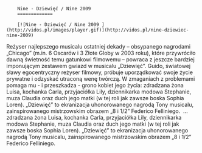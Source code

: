 
        Nine - Dziewięć / Nine 2009 
        =============
        
        [![Nine - Dziewięć / Nine 2009 ](http://vidos.pl/images/player.gif)](http://vidos.pl/nine-dziewiec-nine-2009)
        
        
 Reżyser najlepszego musicalu ostatniej dekady – obsypanego nagrodami „Chicago” (m.in. 6 Oscarów i 3 Złote Globy w 2003 roku), które przywróciło dawną świetność temu gatunkowi filmowemu – powraca z jeszcze bardziej imponującym zestawem gwiazd w musicalu „Dziewięć”. Guido, światowej sławy egocentryczny reżyser filmowy, próbuje uporządkować swoje życie prywatne i odzyskać utraconą wenę twórczą. W zmaganiach z problemami pomaga mu - i przeszkadza - grono kobiet jego życia: zdradzana żona Luisa, kochanka Carla, przyjaciółka Lily, dziennikarka modowa Stephanie, muza Claudia oraz duch jego matki (w tej roli jak zawsze boska Sophia Loren). „Dziewięć” to ekranizacja uhonorowanego nagrodą Tony musicalu, zainspirowanego mistrzowskim obrazem „8 i 1/2” Federico Felliniego.    ... zdradzana żona Luisa, kochanka Carla, przyjaciółka Lily, dziennikarka modowa Stephanie, muza Claudia oraz duch jego matki (w tej roli jak zawsze boska Sophia Loren). „Dziewięć” to ekranizacja uhonorowanego nagrodą Tony musicalu, zainspirowanego mistrzowskim obrazem „8 i 1/2” Federico Felliniego. 
    
